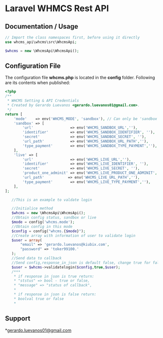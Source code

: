 # Laravel WHMCS Rest API
    
<a name="introduction"></a>
## Documentation / Usage

```php
// Import the class namespaces first, before using it directly
use whcms_api\whcms\src\WhcmsApi;

$whcms = new \WhcmsApi\WhcmsApi();

```

<a name="usage-paypal-api-configuration"></a>
## Configuration File

The configuration file **whcms.php** is located in the **config** folder. Following are its contents when published:

```php
<?php
/**
 * WHCMS Setting & API Credentials
 * Created by Gerardo Luevanos <gerardo.luevanos01@gmail.com>.
 */
return [
    'mode'    => env('WHCMS_MODE', 'sandbox'), // Can only be 'sandbox' Or 'live'. If empty or invalid, 'live' will be used.
    'sandbox' => [
        'url'                 => env('WHCMS_SANDBOX_URL',''),
        'identifier'          => env('WHCMS_SANDBOX_IDENTIFIER', ''),
        'secret'              => env('WHCMS_SANDBOX_SECRET', ''),
        'url_path'            => env('WHCMS_SANDBOX_URL_PATH',''),
        'type_payment'        => env('WHCMS_SANDBOX_TYPE_PAYMENT',''),
    ],
    'live' => [
        'url'                 => env('WHCMS_LIVE_URL',''),
        'identifier'          => env('WHCMS_LIVE_IDENTIFIER', ''),
        'secret'              => env('WHCMS_LIVE_SECRET', ''),
        'product_one_adminit' => env('WHCMS_LIVE_PRODUCT_ONE_ADMINIT', ''),
        'url_path'           => env('WHCMS_LIVE_URL_PATH',''),
        'type_payment'        => env('WHCMS_LIVE_TYPE_PAYMENT',''),
    ],
];
```

 ```php
    //This is an example to valdate login

    //Initialice method
    $whcms = new \WhcmsApi\WhcmsApi();
    //Obtain config status, sandbox or live
    $mode = config('whcms.mode');
    //Obtain config in this mode
    $config = config("whcms.{$mode}");
    //Create array with information of user to validate login
    $user = array(
        "email" => 'gerardo.luevanos@kiubix.com',
        "password" => 'toker99100.'
    );
    //Send data to callback
    //Send config,response_in_json is default false, change true for false to return bool val, include user config
    $user = $whcms->validatelogin($config,true,$user);
    /*** 
     * if response in json is true return:
     * "ststus" => bool - true or false,
     * "message" => "status of callback",
     * 
     * if response in json is false return:
     * boolval true or false
     * 
 ```

<a name="support"></a>
## Support
*gerardo.luevanos01@gmail.com